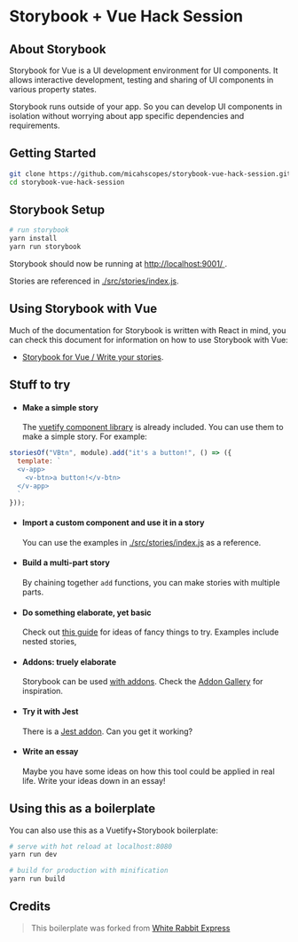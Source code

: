 # Storybook + Vue Hack Session
## About Storybook
Storybook for Vue is a UI development environment for UI components. It allows interactive development, testing and sharing of UI components in various property states.

Storybook runs outside of your app. So you can develop UI components in isolation without worrying about app specific dependencies and requirements.

## Getting Started
```bash
git clone https://github.com/micahscopes/storybook-vue-hack-session.git
cd storybook-vue-hack-session
```
## Storybook Setup

```bash
# run storybook
yarn install
yarn run storybook
```
Storybook should now be running at [http://localhost:9001/
](http://localhost:9001/).

Stories are referenced in [./src/stories/index.js](./src/stories/index.js).
## Using Storybook with Vue
Much of the documentation for Storybook is written with React in mind, you can check this document for information on how to use Storybook with Vue:
- [Storybook for Vue / Write your stories](https://storybook.js.org/basics/guide-vue/#write-your-stories).

## Stuff to try
- #### Make a simple story
    The [vuetify component library](https://github.com/vuetifyjs/vuetify) is already included.  You can use them to make a simple story.  For example:
```javascript
storiesOf("VBtn", module).add("it's a button!", () => ({
  template: `
  <v-app>
    <v-btn>a button!</v-btn>
  </v-app>
  `
}));
```
- #### Import a custom component and use it in a story
    You can use the examples in [./src/stories/index.js](./src/stories/index.js) as a reference.

- #### Build a multi-part story
    By chaining together `add` functions, you can make stories with multiple parts.

- #### Do something elaborate, yet basic
    Check out [this guide](https://storybook.js.org/basics/writing-stories/) for ideas of fancy things to try.  Examples include nested stories,  

- #### Addons: truely elaborate
    Storybook can be used [with addons](https://storybook.js.org/addons/introduction/).  Check the [Addon Gallery](https://storybook.js.org/addons/addon-gallery/) for inspiration.

- #### Try it with Jest
    There is a [Jest addon](https://github.com/storybooks/storybook-addon-jest).  Can you get it working?

- #### Write an essay
    Maybe you have some ideas on how this tool could be applied in real life.  Write your ideas down in an essay!

## Using this as a boilerplate
You can also use this as a Vuetify+Storybook boilerplate:

```bash
# serve with hot reload at localhost:8080
yarn run dev

# build for production with minification
yarn run build
```

## Credits
> This boilerplate was forked from [White Rabbit Express](https://github.com/white-rabbit-japan/vuetify-storyboard-boilerplate)
